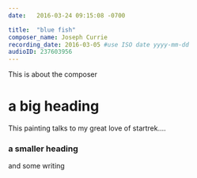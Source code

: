 ```yaml
---
date:   2016-03-24 09:15:08 -0700

title:  "blue fish"
composer_name: Joseph Currie
recording_date: 2016-03-05 #use ISO date yyyy-mm-dd
audioID: 237603956
---
```


This is about the composer
# a big heading

This painting talks to my great love of startrek....

### a smaller heading

and some writing